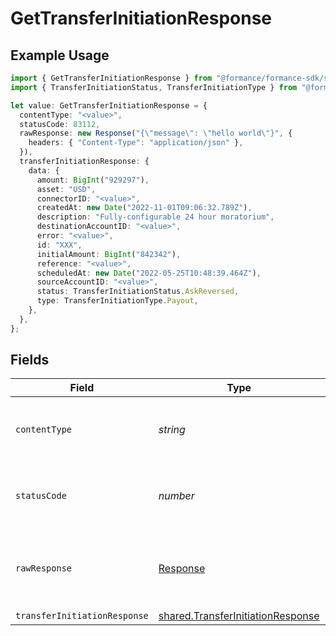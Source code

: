 # GetTransferInitiationResponse

## Example Usage

```typescript
import { GetTransferInitiationResponse } from "@formance/formance-sdk/sdk/models/operations";
import { TransferInitiationStatus, TransferInitiationType } from "@formance/formance-sdk/sdk/models/shared";

let value: GetTransferInitiationResponse = {
  contentType: "<value>",
  statusCode: 83112,
  rawResponse: new Response("{\"message\": \"hello world\"}", {
    headers: { "Content-Type": "application/json" },
  }),
  transferInitiationResponse: {
    data: {
      amount: BigInt("929297"),
      asset: "USD",
      connectorID: "<value>",
      createdAt: new Date("2022-11-01T09:06:32.789Z"),
      description: "Fully-configurable 24 hour moratorium",
      destinationAccountID: "<value>",
      error: "<value>",
      id: "XXX",
      initialAmount: BigInt("842342"),
      reference: "<value>",
      scheduledAt: new Date("2022-05-25T10:48:39.464Z"),
      sourceAccountID: "<value>",
      status: TransferInitiationStatus.AskReversed,
      type: TransferInitiationType.Payout,
    },
  },
};
```

## Fields

| Field                                                                                         | Type                                                                                          | Required                                                                                      | Description                                                                                   |
| --------------------------------------------------------------------------------------------- | --------------------------------------------------------------------------------------------- | --------------------------------------------------------------------------------------------- | --------------------------------------------------------------------------------------------- |
| `contentType`                                                                                 | *string*                                                                                      | :heavy_check_mark:                                                                            | HTTP response content type for this operation                                                 |
| `statusCode`                                                                                  | *number*                                                                                      | :heavy_check_mark:                                                                            | HTTP response status code for this operation                                                  |
| `rawResponse`                                                                                 | [Response](https://developer.mozilla.org/en-US/docs/Web/API/Response)                         | :heavy_check_mark:                                                                            | Raw HTTP response; suitable for custom response parsing                                       |
| `transferInitiationResponse`                                                                  | [shared.TransferInitiationResponse](../../../sdk/models/shared/transferinitiationresponse.md) | :heavy_minus_sign:                                                                            | OK                                                                                            |